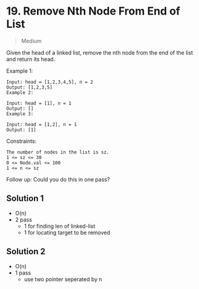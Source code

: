 # 19. Remove Nth Node From End of List

> Medium

Given the head of a linked list, remove the nth node from the end of the list and return its head.

 

Example 1:

```
Input: head = [1,2,3,4,5], n = 2
Output: [1,2,3,5]
Example 2:

Input: head = [1], n = 1
Output: []
Example 3:

Input: head = [1,2], n = 1
Output: [1]
```
 

Constraints:

```
The number of nodes in the list is sz.
1 <= sz <= 30
0 <= Node.val <= 100
1 <= n <= sz
```
 

Follow up: Could you do this in one pass?

## Solution 1
- O(n)
- 2 pass
    - 1 for finding len of linked-list
    - 1 for locating target to be removed


## Solution 2
- O(n)
- 1 pass
    - use two pointer seperated by n